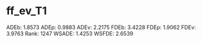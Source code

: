 # ff_ev_T1

ADEb: 1.8573
ADEp: 0.9883
ADEv: 2.2175
FDEb: 3.4228
FDEp: 1.9062
FDEv: 3.9763
Rank: 1247
WSADE: 1.4253
WSFDE: 2.6539